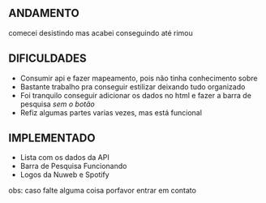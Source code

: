 ## ANDAMENTO

comecei desistindo mas acabei conseguindo
até rimou

## DIFICULDADES

- Consumir api e fazer mapeamento, pois não tinha conhecimento sobre
- Bastante trabalho pra conseguir estilizar deixando tudo organizado
- Foi tranquilo conseguir adicionar os dados no html e fazer a barra de pesquisa *sem o botão*
- Refiz algumas partes varias vezes, mas está funcional

## IMPLEMENTADO

- Lista com os dados da API
- Barra de Pesquisa Funcionando
- Logos da Nuweb e Spotify


obs: caso falte alguma coisa porfavor entrar em contato